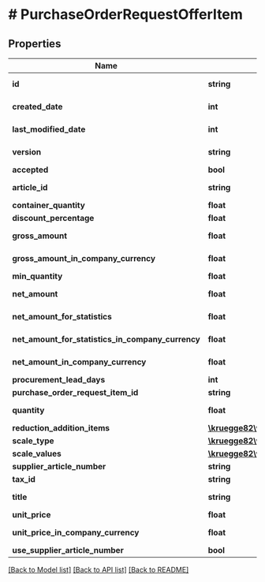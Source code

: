 # # PurchaseOrderRequestOfferItem

## Properties

Name | Type | Description | Notes
------------ | ------------- | ------------- | -------------
**id** | **string** |  | [optional] [readonly]
**created_date** | **int** |  | [optional] [readonly]
**last_modified_date** | **int** |  | [optional] [readonly]
**version** | **string** |  | [optional] [readonly]
**accepted** | **bool** |  | [optional]
**article_id** | **string** |  | [optional] [readonly]
**container_quantity** | **float** |  | [optional]
**discount_percentage** | **float** |  | [optional]
**gross_amount** | **float** |  | [optional] [readonly]
**gross_amount_in_company_currency** | **float** |  | [optional] [readonly]
**min_quantity** | **float** |  | [optional]
**net_amount** | **float** |  | [optional] [readonly]
**net_amount_for_statistics** | **float** |  | [optional] [readonly]
**net_amount_for_statistics_in_company_currency** | **float** |  | [optional] [readonly]
**net_amount_in_company_currency** | **float** |  | [optional] [readonly]
**procurement_lead_days** | **int** |  | [optional]
**purchase_order_request_item_id** | **string** |  | [optional]
**quantity** | **float** |  | [optional] [readonly]
**reduction_addition_items** | [**\kruegge82\weclapp\Model\ReductionAdditionItem[]**](ReductionAdditionItem.md) |  | [optional]
**scale_type** | [**\kruegge82\weclapp\Model\PriceScaleType**](PriceScaleType.md) |  | [optional]
**scale_values** | [**\kruegge82\weclapp\Model\PurchaseOrderRequestOfferItemScaleValue[]**](PurchaseOrderRequestOfferItemScaleValue.md) |  | [optional]
**supplier_article_number** | **string** |  | [optional]
**tax_id** | **string** |  | [optional]
**title** | **string** |  | [optional] [readonly]
**unit_price** | **float** |  | [optional]
**unit_price_in_company_currency** | **float** |  | [optional] [readonly]
**use_supplier_article_number** | **bool** |  | [optional]

[[Back to Model list]](../../README.md#models) [[Back to API list]](../../README.md#endpoints) [[Back to README]](../../README.md)
